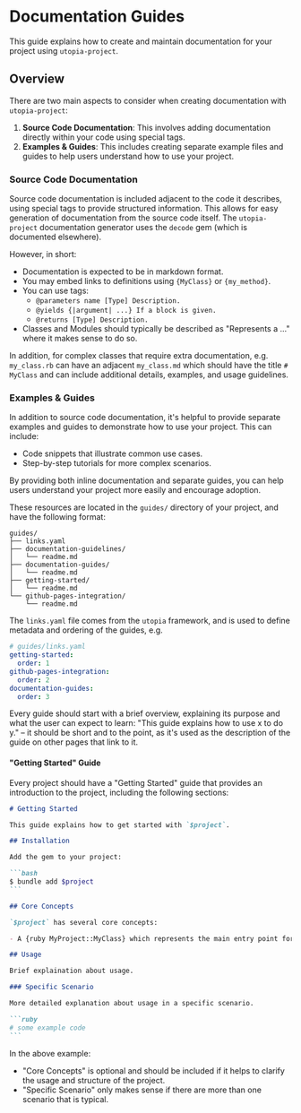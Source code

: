 # Documentation Guides

This guide explains how to create and maintain documentation for your project using `utopia-project`.

## Overview

There are two main aspects to consider when creating documentation with `utopia-project`:

1. **Source Code Documentation**: This involves adding documentation directly within your code using special tags.
2. **Examples & Guides**: This includes creating separate example files and guides to help users understand how to use your project.

### Source Code Documentation

Source code documentation is included adjacent to the code it describes, using special tags to provide structured information. This allows for easy generation of documentation from the source code itself. The `utopia-project` documentation generator uses the `decode` gem (which is documented elsewhere).

However, in short:

- Documentation is expected to be in markdown format.
- You may embed links to definitions using `{MyClass}` or `{my_method}`.
- You can use tags:
  - `@parameters name [Type] Description.`
  - `@yields {|argument| ...} If a block is given.`
  - `@returns [Type] Description.`
- Classes and Modules should typically be described as "Represents a ..." where it makes sense to do so.

In addition, for complex classes that require extra documentation, e.g. `my_class.rb` can have an adjacent `my_class.md` which should have the title `# MyClass` and can include additional details, examples, and usage guidelines.

### Examples & Guides

In addition to source code documentation, it's helpful to provide separate examples and guides to demonstrate how to use your project. This can include:

- Code snippets that illustrate common use cases.
- Step-by-step tutorials for more complex scenarios.

By providing both inline documentation and separate guides, you can help users understand your project more easily and encourage adoption.

These resources are located in the `guides/` directory of your project, and have the following format:

```
guides/
├── links.yaml
├── documentation-guidelines/
│   └── readme.md
├── documentation-guides/
│   └── readme.md
├── getting-started/
│   └── readme.md
└── github-pages-integration/
    └── readme.md
```

The `links.yaml` file comes from the `utopia` framework, and is used to define metadata and ordering of the guides, e.g.

```yaml
# guides/links.yaml
getting-started:
  order: 1
github-pages-integration:
  order: 2
documentation-guides:
  order: 3
```

Every guide should start with a brief overview, explaining its purpose and what the user can expect to learn: "This guide explains how to use x to do y." – it should be short and to the point, as it's used as the description of the guide on other pages that link to it.

#### "Getting Started" Guide

Every project should have a "Getting Started" guide that provides an introduction to the project, including the following sections:

~~~markdown
# Getting Started

This guide explains how to get started with `$project`.

## Installation

Add the gem to your project:

```bash
$ bundle add $project
```

## Core Concepts

`$project` has several core concepts:

- A {ruby MyProject::MyClass} which represents the main entry point for using the project.

## Usage

Brief explaination about usage.

### Specific Scenario

More detailed explanation about usage in a specific scenario.

```ruby
# some example code
```
~~~

In the above example:

- "Core Concepts" is optional and should be included if it helps to clarify the usage and structure of the project.
- "Specific Scenario" only makes sense if there are more than one scenario that is typical.
